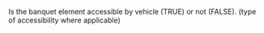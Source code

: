 Is the banquet element accessible by vehicle (TRUE) or not (FALSE). (type of accessibility where applicable)
